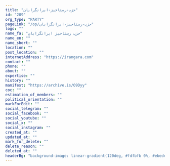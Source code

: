 ```yaml
---
title: "حزب-رستاخیز-ایرانگرایان"
id: "209"
org_type: "PARTY"
pageLink: "/op/حزب-رستاخیز-ایرانگرایان"
logo: ""
name_fa: "حزب رستاخیز ایرانگرایان"
name_en: ""
name_short: ""
location: ""
post_location: ""
internetAddress: "https://irangara.com"
contact: ""
phone: ""
about: ""
expertise: ""
history: ""
manifest: "https://archive.is/O9Dyy"
coc: ""
estimation_of_members: ""
political_orientation: ""
markForEdit: ""
social_telegram: ""
social_facebook: ""
social_youtube: ""
social_x: ""
social_instagram: ""
created_at: ""
updated_at: ""
mark_for_delete: ""
delete_reason: ""
deleted_at: ""
headerBg: "background-image: linear-gradient(120deg, #fdfbfb 0%, #ebedee 100%);"
---
```


